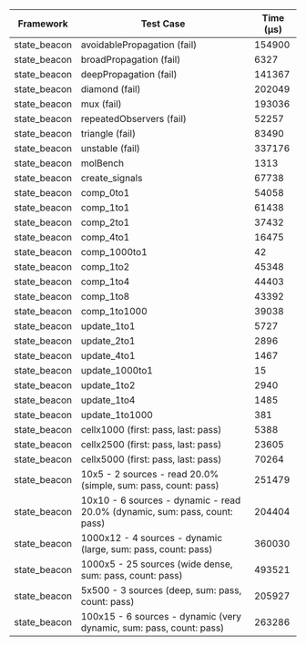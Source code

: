 | Framework | Test Case | Time (μs) |
| --- | --- | --- |
| state_beacon | avoidablePropagation (fail) | 154900 |
| state_beacon | broadPropagation (fail) | 6327 |
| state_beacon | deepPropagation (fail) | 141367 |
| state_beacon | diamond (fail) | 202049 |
| state_beacon | mux (fail) | 193036 |
| state_beacon | repeatedObservers (fail) | 52257 |
| state_beacon | triangle (fail) | 83490 |
| state_beacon | unstable (fail) | 337176 |
| state_beacon | molBench | 1313 |
| state_beacon | create_signals | 67738 |
| state_beacon | comp_0to1 | 54058 |
| state_beacon | comp_1to1 | 61438 |
| state_beacon | comp_2to1 | 37432 |
| state_beacon | comp_4to1 | 16475 |
| state_beacon | comp_1000to1 | 42 |
| state_beacon | comp_1to2 | 45348 |
| state_beacon | comp_1to4 | 44403 |
| state_beacon | comp_1to8 | 43392 |
| state_beacon | comp_1to1000 | 39038 |
| state_beacon | update_1to1 | 5727 |
| state_beacon | update_2to1 | 2896 |
| state_beacon | update_4to1 | 1467 |
| state_beacon | update_1000to1 | 15 |
| state_beacon | update_1to2 | 2940 |
| state_beacon | update_1to4 | 1485 |
| state_beacon | update_1to1000 | 381 |
| state_beacon | cellx1000 (first: pass, last: pass) | 5388 |
| state_beacon | cellx2500 (first: pass, last: pass) | 23605 |
| state_beacon | cellx5000 (first: pass, last: pass) | 70264 |
| state_beacon | 10x5 - 2 sources - read 20.0% (simple, sum: pass, count: pass) | 251479 |
| state_beacon | 10x10 - 6 sources - dynamic - read 20.0% (dynamic, sum: pass, count: pass) | 204404 |
| state_beacon | 1000x12 - 4 sources - dynamic (large, sum: pass, count: pass) | 360030 |
| state_beacon | 1000x5 - 25 sources (wide dense, sum: pass, count: pass) | 493521 |
| state_beacon | 5x500 - 3 sources (deep, sum: pass, count: pass) | 205927 |
| state_beacon | 100x15 - 6 sources - dynamic (very dynamic, sum: pass, count: pass) | 263286 |
